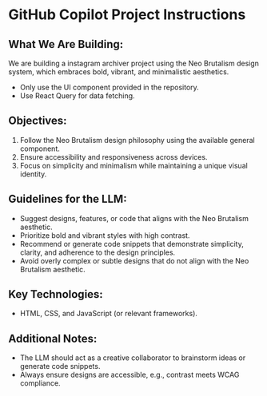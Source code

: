 # GitHub Copilot Project Instructions

## What We Are Building:

We are building a instagram archiver project using the Neo Brutalism design system, which embraces bold, vibrant, and minimalistic aesthetics.

- Only use the UI component provided in the repository.
- Use React Query for data fetching.

## Objectives:

1. Follow the Neo Brutalism design philosophy using the available general component.
2. Ensure accessibility and responsiveness across devices.
3. Focus on simplicity and minimalism while maintaining a unique visual identity.

## Guidelines for the LLM:

- Suggest designs, features, or code that aligns with the Neo Brutalism aesthetic.
- Prioritize bold and vibrant styles with high contrast.
- Recommend or generate code snippets that demonstrate simplicity, clarity, and adherence to the design principles.
- Avoid overly complex or subtle designs that do not align with the Neo Brutalism aesthetic.

## Key Technologies:

- HTML, CSS, and JavaScript (or relevant frameworks).

## Additional Notes:

- The LLM should act as a creative collaborator to brainstorm ideas or generate code snippets.
- Always ensure designs are accessible, e.g., contrast meets WCAG compliance.
